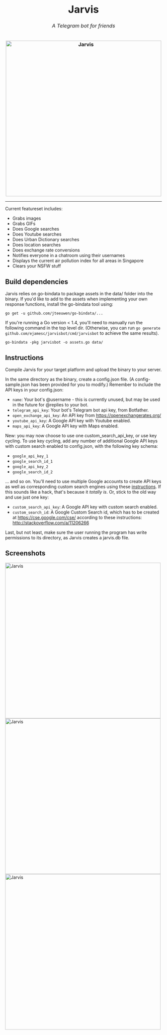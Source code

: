 <h3 align="center">
  <div align="center">
    <h1>Jarvis</h1>
    <h6>A Telegram bot for friends</h6>
  </div>
  <a href="https://github.com/ejamesc/jarvisbot">
    <img src="http://i.imgur.com/yZBaf9T.png" alt="Jarvis" width="500" />
  </a>
</h3>

------

Current featureset includes: 

* Grabs images
* Grabs GIFs
* Does Google searches
* Does Youtube searches
* Does Urban Dictionary searches
* Does location searches
* Does exchange rate conversions
* Notifies everyone in a chatroom using their usernames
* Displays the current air pollution index for all areas in Singapore
* Clears your NSFW stuff

## Build dependencies
Jarvis relies on go-bindata to package assets in the data/ folder into the
binary. If you'd like to add to the assets when implementing your own response functions, 
install the go-bindata tool using:

```go get -u github.com/jteeuwen/go-bindata/... ```

If you're running a Go version < 1.4, you'll need to manually run the following
command in the top level dir. (Otherwise, you can run `go generate
github.com/ejamesc/jarvisbot/cmd/jarvisbot` to achieve
the same results).

```go-bindata -pkg jarvisbot -o assets.go data/```

## Instructions 
Compile Jarvis for your target platform and upload the binary to your server. 

In the same directory as the binary, create a config.json file. (A
config-sample.json has been provided for you to modify.) Remember to include the API keys
in your config.json:

* `name`: Your bot's @username - this is currently unused, but may be used in the
  future for @replies to your bot.
* `telegram_api_key`: Your bot's Telegram bot api key, from Botfather.
* `open_exchange_api_key`: An API key from https://openexchangerates.org/
* `youtube_api_key`: A Google API key with Youtube enabled.
* `maps_api_key`: A Google API key with Maps enabled.

New: you may now choose to use one custom_search_api_key, or use key cycling.
To use key cycling, add any number of additional Google API keys with custom
search enabled to config.json, with the following key schema:

* `google_api_key_1`
* `google_search_id_1`
* `google_api_key_2`
* `google_search_id_2`

... and so on. You'll need to use multiple Google accounts to create API
keys as well as corresponding custom search engines using these [instructions](http://stackoverflow.com/a/11206266). If this sounds like a hack, that's because it *totally is*. Or, stick to the old way and use just one key:

* `custom_search_api_key`: A Google API key with custom search enabled.
* `custom_search_id`: A Google Custom Search id, which has to be created at https://cse.google.com/cse/ according to these instructions: http://stackoverflow.com/a/11206266

Last, but not least, make sure the user running the program has write permissions to its directory, 
as Jarvis creates a jarvis.db file.

## Screenshots

<img src="http://i.imgur.com/GldfYIX.png" alt="Jarvis" width="500" />
<img src="http://i.imgur.com/uGmOQIC.png" alt="Jarvis" width="500" />
<img src="http://i.imgur.com/EWMJEoF.png" alt="Jarvis" width="500" />
